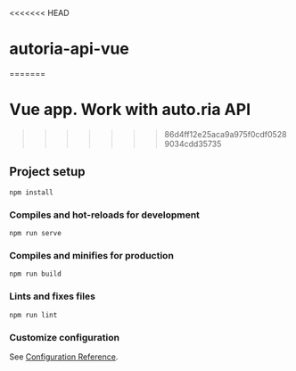 <<<<<<< HEAD
# autoria-api-vue
=======
# Vue app. Work with auto.ria API
>>>>>>> 86d4ff12e25aca9a975f0cdf05289034cdd35735

## Project setup
```
npm install
```

### Compiles and hot-reloads for development
```
npm run serve
```

### Compiles and minifies for production
```
npm run build
```

### Lints and fixes files
```
npm run lint
```

### Customize configuration
See [Configuration Reference](https://cli.vuejs.org/config/).
